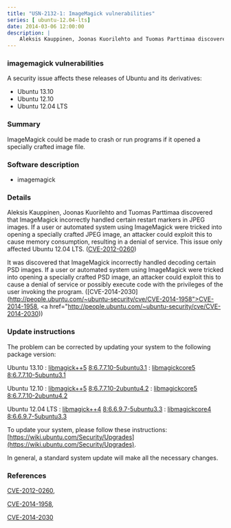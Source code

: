 ```yaml
---
title: "USN-2132-1: ImageMagick vulnerabilities"
series: [ ubuntu-12.04-lts]
date: 2014-03-06 12:00:00
description: |
    Aleksis Kauppinen, Joonas Kuorilehto and Tuomas Parttimaa discovered that ImageMagick incorrectly handled certain restart markers in JPEG images. If a user or automated system using ImageMagick were tricked into opening a specially crafted JPEG image, an attacker could exploit this to cause memory consumption, resulting in a denial of service. This issue only affected Ubuntu 12.04 LTS. ([CVE-2012-0260](http://people.ubuntu.com/~ubuntu-security/cve/CVE-2012-0260))
--- 
```

 
 


### imagemagick vulnerabilities

A security issue affects these releases of Ubuntu and its derivatives:

* Ubuntu 13.10
* Ubuntu 12.10
* Ubuntu 12.04 LTS

### Summary

ImageMagick could be made to crash or run programs if it opened a specially crafted image file.

### Software description

* imagemagick 

### Details

Aleksis Kauppinen, Joonas Kuorilehto and Tuomas Parttimaa discovered that ImageMagick incorrectly handled certain restart markers in JPEG images. If a user or automated system using ImageMagick were tricked into opening a specially crafted JPEG image, an attacker could exploit this to cause memory consumption, resulting in a denial of service. This issue only affected Ubuntu 12.04 LTS. ([CVE-2012-0260](http://people.ubuntu.com/~ubuntu-security/cve/CVE-2012-0260))

It was discovered that ImageMagick incorrectly handled decoding certain PSD images. If a user or automated system using ImageMagick were tricked into opening a specially crafted PSD image, an attacker could exploit this to cause a denial of service or possibly execute code with the privileges of the user invoking the program. ([CVE-2014-2030](http://people.ubuntu.com/~ubuntu-security/cve/CVE-2014-1958">CVE-2014-1958</a>, <a href="http://people.ubuntu.com/~ubuntu-security/cve/CVE-2014-2030)) 

### Update instructions

The problem can be corrected by updating your system to the following package version:

Ubuntu 13.10
 : [libmagick++5](https://launchpad.net/ubuntu/+source/imagemagick) <span> [8:6.7.7.10-5ubuntu3.1](https://launchpad.net/ubuntu/+source/imagemagick/8:6.7.7.10-5ubuntu3.1) </span> 
 : [libmagickcore5](https://launchpad.net/ubuntu/+source/imagemagick) <span> [8:6.7.7.10-5ubuntu3.1](https://launchpad.net/ubuntu/+source/imagemagick/8:6.7.7.10-5ubuntu3.1) </span> 

Ubuntu 12.10
 : [libmagick++5](https://launchpad.net/ubuntu/+source/imagemagick) <span> [8:6.7.7.10-2ubuntu4.2](https://launchpad.net/ubuntu/+source/imagemagick/8:6.7.7.10-2ubuntu4.2) </span> 
 : [libmagickcore5](https://launchpad.net/ubuntu/+source/imagemagick) <span> [8:6.7.7.10-2ubuntu4.2](https://launchpad.net/ubuntu/+source/imagemagick/8:6.7.7.10-2ubuntu4.2) </span> 

Ubuntu 12.04 LTS
 : [libmagick++4](https://launchpad.net/ubuntu/+source/imagemagick) <span> [8:6.6.9.7-5ubuntu3.3](https://launchpad.net/ubuntu/+source/imagemagick/8:6.6.9.7-5ubuntu3.3) </span> 
 : [libmagickcore4](https://launchpad.net/ubuntu/+source/imagemagick) <span> [8:6.6.9.7-5ubuntu3.3](https://launchpad.net/ubuntu/+source/imagemagick/8:6.6.9.7-5ubuntu3.3) </span> 

To update your system, please follow these instructions: [https://wiki.ubuntu.com/Security/Upgrades](https://wiki.ubuntu.com/Security/Upgrades).

In general, a standard system update will make all the necessary changes. 

### References

 
 [CVE-2012-0260](http://people.ubuntu.com/~ubuntu-security/cve/CVE-2012-0260), 

 [CVE-2014-1958](http://people.ubuntu.com/~ubuntu-security/cve/CVE-2014-1958), 

 [CVE-2014-2030](http://people.ubuntu.com/~ubuntu-security/cve/CVE-2014-2030)
 


